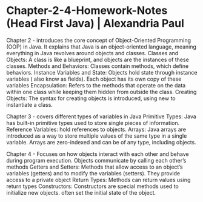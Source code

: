 # Chapter-2-4-Homework-Notes (Head First Java) | Alexandria Paul

Chapter 2 - introduces the core concept of Object-Oriented Programming (OOP) in Java. It explains that Java is an object-oriented language, meaning everything in Java revolves around objects and classes. 
Classes and Objects: A class is like a blueprint, and objects are the instances of these classes.
Methods and Behaviors: Classes contain methods, which define behaviors.
Instance Variables and State: Objects hold state through instance variables ( also know as fields). Each object has its own copy of these variables
Encapsulation: Refers to the methods that operate on the data within one class while keeping them hidden from outside the class.
Creating Objects: The syntax for creating objects is introduced, using new to instantiate a class.

Chapter 3 - covers different types of variables in Java 
Primitive Types: Java has built-in primitive types used to store single pieces of information.
Reference Variables: hold references to objects.
Arrays: Java arrays are introduced as a way to store multiple values of the same type in a single variable. Arrays are zero-indexed and can be of any type, including objects.

Chapter 4 - Focuses on how objects interact with each other and behave during program execution. Objects communicate by calling each other’s methods
Getters and Setters: Methods that allow access to an object’s variables (getters) and to modify the variables (setters). They provide access to a private object
Return Types: Methods can return values using return types
Constructors: Constructors are special methods used to initialize new objects. often set the initial state of the object.

